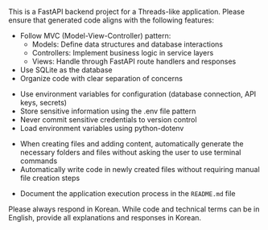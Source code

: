 <!-- Use this file to provide workspace-specific custom instructions to Copilot. For more details, visit https://code.visualstudio.com/docs/copilot/copilot-customization#_use-a-githubcopilotinstructionsmd-file -->

This is a FastAPI backend project for a Threads-like application. Please ensure that generated code aligns with the following features:

<!-- Architecture and Database -->

- Follow MVC (Model-View-Controller) pattern:
  - Models: Define data structures and database interactions
  - Controllers: Implement business logic in service layers
  - Views: Handle through FastAPI route handlers and responses
- Use SQLite as the database
- Organize code with clear separation of concerns

<!-- Environment Variables -->

- Use environment variables for configuration (database connection, API keys, secrets)
- Store sensitive information using the .env file pattern
- Never commit sensitive credentials to version control
- Load environment variables using python-dotenv

<!-- File Creation and Code Generation -->

- When creating files and adding content, automatically generate the necessary folders and files without asking the user to use terminal commands
- Automatically write code in newly created files without requiring manual file creation steps

<!-- Project Documentation -->

- Document the application execution process in the `README.md` file

<!-- Language Preference -->

Please always respond in Korean. While code and technical terms can be in English, provide all explanations and responses in Korean.
